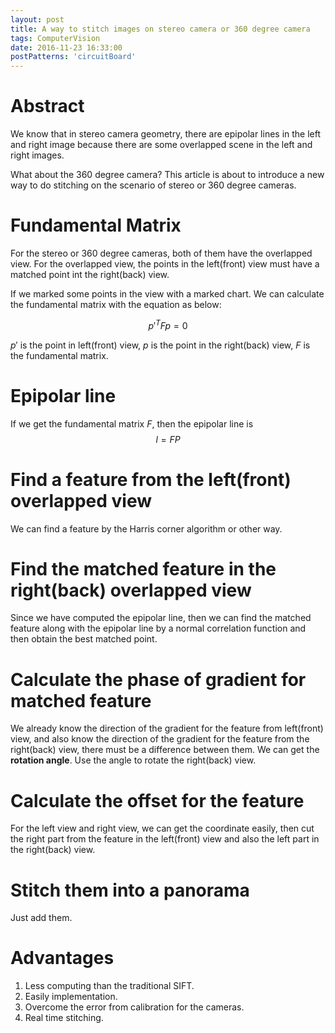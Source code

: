 ```yaml
---
layout: post
title: A way to stitch images on stereo camera or 360 degree camera
tags: ComputerVision
date: 2016-11-23 16:33:00
postPatterns: 'circuitBoard'
---
```


# Abstract 

We know that in stereo camera geometry, there are epipolar lines in the left and right image because there are some overlapped scene in the left and right images. 

What about the 360 degree camera? This article is about to introduce a new way to do stitching on the scenario of stereo or 360 degree cameras.

# Fundamental Matrix

For the stereo or 360 degree cameras, both of them have the overlapped view. For the overlapped view, the points in the left(front) view must have a matched point int the right(back) view. 

If we marked some points in the view with a marked chart. We can calculate the fundamental matrix with the equation as below: 

$$
p'^{T}Fp = 0 \tag{1}
$$ 

$p'$ is the point in left(front) view, $p$ is the point in the right(back) view, $F$ is the fundamental matrix. 

# Epipolar line

If we get the fundamental matrix $F$, then the epipolar line is 
$$
l = FP \tag{2}
$$

# Find a feature from the left(front) overlapped view

We can find a feature by the Harris corner algorithm or other way. 

# Find the matched feature in the right(back) overlapped view

Since we have computed the epipolar line, then we can find the matched feature along with the epipolar line by a normal correlation function and then obtain the best matched point. 

# Calculate the phase of gradient for matched feature 

We already know the direction of the gradient for the feature from left(front) view, and also know the direction of the gradient for the feature from the right(back) view, there must be a difference between them. We can get the **rotation angle**.  Use the angle to rotate the right(back) view. 

# Calculate the offset for the feature

For the left view and right view, we can get the coordinate easily, then cut the right part from the feature in the left(front) view and also the left part in the right(back) view. 

# Stitch them into a panorama

Just add them. 

# Advantages

1. Less computing than the traditional SIFT. 
2. Easily implementation. 
3. Overcome the error from calibration for the cameras. 
4. Real time stitching. 

